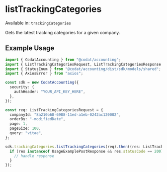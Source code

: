 # listTrackingCategories
Available in: `trackingCategories`

Gets the latest tracking categories for a given company.

## Example Usage
```typescript
import { CodatAccounting } from "@codat/accounting";
import { ListTrackingCategoriesRequest, ListTrackingCategoriesResponse } from "@codat/accounting/dist/sdk/models/operations";
import { StatusEnum } from "@codat/accounting/dist/sdk/models/shared";
import { AxiosError } from "axios";

const sdk = new CodatAccounting({
  security: {
    authHeader: "YOUR_API_KEY_HERE",
  },
});

const req: ListTrackingCategoriesRequest = {
  companyId: "8a210b68-6988-11ed-a1eb-0242ac120002",
  orderBy: "-modifiedDate",
  page: 1,
  pageSize: 100,
  query: "vitae",
};

sdk.trackingCategories.listTrackingCategories(req).then((res: ListTrackingCategoriesResponse | AxiosError) => {
  if (res instanceof UsageExamplePostResponse && res.statusCode == 200) {
    // handle response
  }
});
```